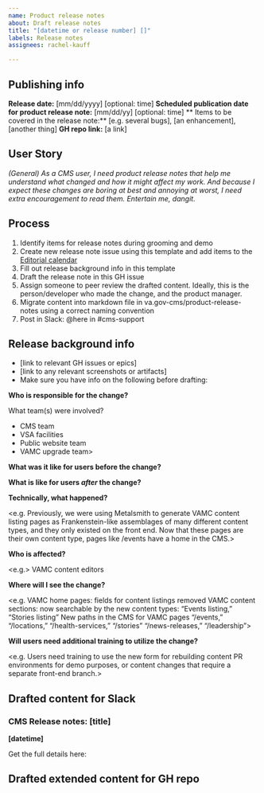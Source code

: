 ```yaml
---
name: Product release notes
about: Draft release notes
title: "[datetime or release number] []"
labels: Release notes
assignees: rachel-kauff

---
```


## Publishing info
**Release date:** [mm/dd/yyyy] [optional: time]
**Scheduled publication date for product release note:** [mm/dd/yy] [optional: time]
** Items to be covered in the release note:** [e.g. several bugs], [an enhancement], [another thing]
**GH repo link:** [a link]


## User Story 
*(General) As a CMS user, I need product release notes that help me understand what changed and how it might affect my work. And because I expect these changes are boring at best and annoying at worst, I need extra encouragement to read them. Entertain me, dangit.*

## Process
1. Identify items for release notes during grooming and demo
2. Create new release note issue using this template and add items to the [Editorial calendar](https://airtable.com/tblulo3XrMLuh4N0l/viwL2poNtFAZMeS6Z?blocks=hide)
3. Fill out release background info in this template
3. Draft the release note in this GH issue
4. Assign someone to peer review the drafted content. Ideally, this is the person/developer who made the change, and the product manager.
5. Migrate content into markdown file in va.gov-cms/product-release-notes using a correct naming convention
6. Post in Slack: @here in #cms-support  

## Release background info
* [link to relevant GH issues or epics]
* [link to any relevant screenshots or artifacts]
* Make sure you have info on the following before drafting:

**Who is responsible for the change?**

What team(s) were involved? 
* CMS team
* VSA facilities
* Public website team
* VAMC upgrade team>

**What was it like for users before the change?**

**What is like for users *after* the change?**


**Technically, what happened?**

<e.g. Previously, we were using Metalsmith to generate VAMC content listing pages as Frankenstein-like assemblages of many different content types, and they only existed on the front end. Now that these pages are their own content type, pages like /events have a home in the CMS.>

**Who is affected?**

<e.g.> VAMC content editors 

**Where will I see the change?**

<e.g. VAMC home pages: fields for content listings removed
VAMC content sections: now searchable by the new content types: “Events listing,” “Stories listing” 
New paths in the CMS for VAMC pages “/events,” “/locations,” “/health-services,” “/stories” “/news-releases,” “/leadership”>

**Will users need additional training to utilize the change?**

<e.g. Users need training to use the new form for rebuilding content PR environments for demo purposes, or content changes that require a separate front-end branch.>

## Drafted content for Slack
### CMS Release notes: [title]
**[datetime]** 

Get the full details here: <link>

## Drafted extended content for GH repo

